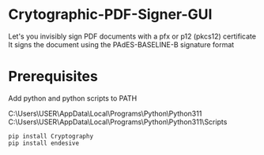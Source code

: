 # Crytographic-PDF-Signer-GUI

Let's you invisibly sign PDF documents with a pfx or p12 (pkcs12) certificate
It signs the document using the PAdES-BASELINE-B signature format

# Prerequisites

Add python and python scripts to PATH

C:\Users\USER\AppData\Local\Programs\Python\Python311
C:\Users\USER\AppData\Local\Programs\Python\Python311\Scripts

```
pip install Cryptography
pip install endesive
```

